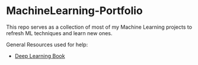 # MachineLearning-Portfolio

This repo serves as a collection of most of my Machine Learning projects to refresh ML techniques and learn new ones.

General Resources used for help:
- [Deep Learning Book](https://www.deeplearningbook.org/)
